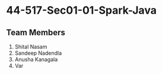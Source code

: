 # 44-517-Sec01-01-Spark-Java
## Team Members
1. Shital Nasam
2. Sandeep Nadendla
3. Anusha Kanagala
4. Var
